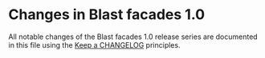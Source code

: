# Changes in Blast facades 1.0

All notable changes of the Blast facades 1.0 release series are documented in this file using the [Keep a CHANGELOG](http://keepachangelog.com/) principles.


